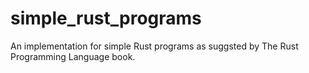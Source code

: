 # simple_rust_programs
An implementation for simple Rust programs as suggsted by The Rust Programming Language book.
